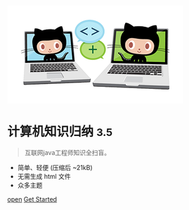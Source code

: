 <!-- _coverpage.md -->

![logo](./media/icon.png)

# 计算机知识归纳 <small>3.5</small>

> 互联网java工程师知识全扫盲。

- 简单、轻便 (压缩后 ~21kB)
- 无需生成 html 文件
- 众多主题

[open](zzt.md)
[Get Started](README.md )